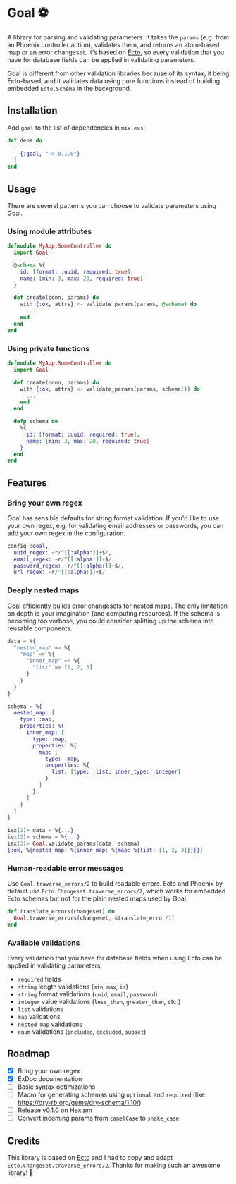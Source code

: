 # Goal ⚽

A library for parsing and validating parameters. It takes the `params` (e.g. from an Phoenix controller action), validates them, and returns an atom-based map or an error changeset. It's based on [Ecto](https://github.com/elixir-ecto/ecto), so every validation that you have for database fields can be applied in validating parameters.

Goal is different from other validation libraries because of its syntax, it being Ecto-based, and it validates data using pure functions instead of building embedded `Ecto.Schema` in the background.

## Installation

Add `goal` to the list of dependencies in `mix.exs`:

```elixir
def deps do
  [
    {:goal, "~> 0.1.0"}
  ]
end
```

## Usage

There are several patterns you can choose to validate parameters using Goal.

### Using module attributes

```elixir
defmodule MyApp.SomeController do
  import Goal

  @schema %{
    id: [format: :uuid, required: true],
    name: [min: 3, max: 20, required: true]
  }

  def create(conn, params) do
    with {:ok, attrs} <- validate_params(params, @schema) do
      ...
    end
  end
end
```

### Using private functions

```elixir
defmodule MyApp.SomeController do
  import Goal

  def create(conn, params) do
    with {:ok, attrs} <- validate_params(params, schema()) do
      ...
    end
  end

  defp schema do
    %{
      id: [format: :uuid, required: true],
      name: [min: 3, max: 20, required: true]
    }
  end
end
```

## Features

### Bring your own regex

Goal has sensible defaults for string format validation. If you'd like to use your own regex, e.g. for validating email addresses or passwords, you can add your own regex in the configuration.

```elixir
config :goal,
  uuid_regex: ~r/^[[:alpha:]]+$/,
  email_regex: ~r/^[[:alpha:]]+$/,
  password_regex: ~r/^[[:alpha:]]+$/,
  url_regex: ~r/^[[:alpha:]]+$/
```

### Deeply nested maps

Goal efficiently builds error changesets for nested maps. The only limitation on depth is your imagination (and computing resources). If the schema is becoming too verbose, you could consider splitting up the schema into reusable components.

```elixir
data = %{
  "nested_map" => %{
    "map" => %{
      "inner_map" => %{
        "list" => [1, 2, 3]
      }
    }
  }
}

schema = %{
  nested_map: [
    type: :map,
    properties: %{
      inner_map: [
        type: :map,
        properties: %{
          map: [
            type: :map,
            properties: %{
              list: [type: :list, inner_type: :integer]
            }
          ]
        }
      ]
    }
  ]
}

iex(1)> data = %{...}
iex(2)> schema = %{...}
iex(3)> Goal.validate_params(data, schema)
{:ok, %{nested_map: %{inner_map: %{map: %{list: [1, 2, 3]}}}}}
```

### Human-readable error messages

Use `Goal.traverse_errors/2` to build readable errors. Ecto and Phoenix by default use `Ecto.Changeset.traverse_errors/2`, which works for embedded Ecto schemas but not for the plain nested maps used by Goal.

```elixir
def translate_errors(changeset) do
  Goal.traverse_errors(changeset, &translate_error/1)
end
```

### Available validations

Every validation that you have for database fields when using Ecto can be applied in validating parameters.

- `required` fields
- `string` length validations (`min`, `max`, `is`)
- `string` format validations (`uuid`, `email`, `password`)
- `integer` value validations (`less_than`, `greater_than`, etc.)
- `list` validations
- `map` validations
- `nested map` validations
- `enum` validations (`included`, `excluded`, `subset`)

## Roadmap

- [x] Bring your own regex
- [x] ExDoc documentation
- [ ] Basic syntax optimizations
- [ ] Macro for generating schemas using `optional` and `required` (like https://dry-rb.org/gems/dry-schema/1.10/)
- [ ] Release v0.1.0 on Hex.pm
- [ ] Convert incoming params from `camelCase` to `snake_case`

## Credits

This library is based on [Ecto](https://github.com/elixir-ecto/ecto) and I had to copy and adapt `Ecto.Changeset.traverse_errors/2`. Thanks for making such an awesome library! 🙇

